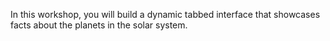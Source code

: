 In this workshop, you will build a dynamic tabbed interface that showcases facts about the planets in the solar system.

